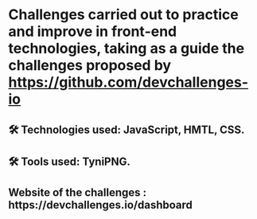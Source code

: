 # Challenges carried out to practice and improve in front-end technologies, taking as a guide the challenges proposed by https://github.com/devchallenges-io
<h2>🛠️ Technologies used: JavaScript, HMTL, CSS. </h2>
<h2>🛠️ Tools used: TyniPNG.</h2>
<h2>
<strong> Website of the challenges </strong> : https://devchallenges.io/dashboard
</h2>
